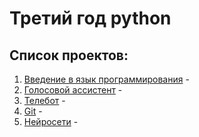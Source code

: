 # Третий год python 

## Список проектов:
1. [Введение в язык программирования](https://github.com/IT-Compot/Python-methodologies/tree/main/third-stage/python-bases) - 
2. [Голосовой ассистент](https://github.com/IT-Compot/Python-methodologies/tree/main/third-stage/voice-assistant) -
3. [Телебот](https://github.com/IT-Compot/Python-methodologies/tree/main/third-stage/telebot) -
4. [Git](https://github.com/IT-Compot/Python-methodologies/tree/main/third-stage/git) -
5. [Нейросети](https://github.com/IT-Compot/Python-methodologies/tree/main/third-stage/neural-networks) -
